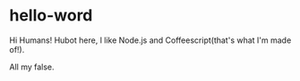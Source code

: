 # hello-word

 Hi Humans!
 Hubot here, l like Node.js and Coffeescript(that's what I'm made of!).
 
All my false.


